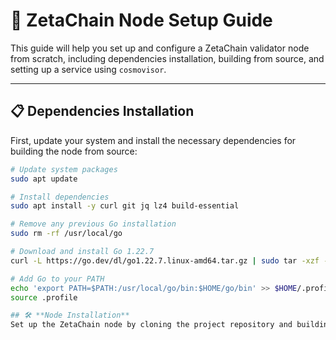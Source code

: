 # 🚀 ZetaChain Node Setup Guide

This guide will help you set up and configure a ZetaChain validator node from scratch, including dependencies installation, building from source, and setting up a service using `cosmovisor`.

---

## 📋 **Dependencies Installation**

First, update your system and install the necessary dependencies for building the node from source:

```bash
# Update system packages
sudo apt update

# Install dependencies
sudo apt install -y curl git jq lz4 build-essential

# Remove any previous Go installation
sudo rm -rf /usr/local/go

# Download and install Go 1.22.7
curl -L https://go.dev/dl/go1.22.7.linux-amd64.tar.gz | sudo tar -xzf - -C /usr/local

# Add Go to your PATH
echo 'export PATH=$PATH:/usr/local/go/bin:$HOME/go/bin' >> $HOME/.profile
source .profile

## 🛠️ **Node Installation**
Set up the ZetaChain node by cloning the project repository and building the binary:

